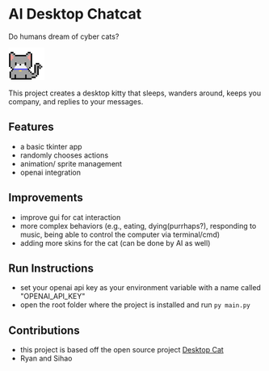 # AI Desktop Chatcat
Do humans dream of cyber cats?

<img src="idling.gif" alt="demo"/>

This project creates a desktop kitty that sleeps, wanders around, keeps you company, and replies to your messages.

## Features
- a basic tkinter app
- randomly chooses actions
- animation/ sprite management
- openai integration

## Improvements 
- improve gui for cat interaction
- more complex behaviors (e.g., eating, dying(purrhaps?), responding to music, being able to control the computer via terminal/cmd)
- adding more skins for the cat (can be done by AI as well)

## Run Instructions
- set your openai api key as your environment variable with a name called "OPENAI_API_KEY"
- open the root folder where the project is installed and run ``py main.py``

## Contributions
- this project is based off the open source project [Desktop Cat](https://github.com/1ilit/Desktop-Cat)
- Ryan and Sihao
